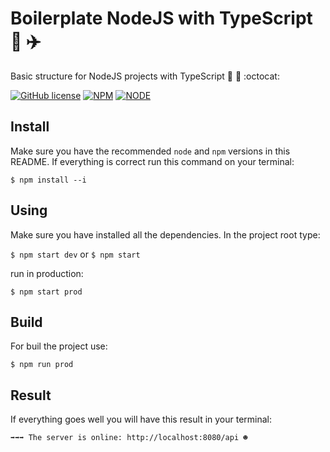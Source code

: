 # Boilerplate NodeJS with TypeScript :rainbow: :airplane:
Basic structure for NodeJS projects with TypeScript :open_file_folder: :paperclip: :octocat: 

[![GitHub license](https://img.shields.io/github/license/mpsdantas/boilerplate-node.svg?style=for-the-badge)](https://github.com/mpsdantas/boilerplate-node/blob/master/LICENSE) [![NPM](https://img.shields.io/badge/npm-v5.6.0-blue.svg?style=for-the-badge)](https://www.npmjs.com/) [![NODE](https://img.shields.io/badge/node-v7.6.0-green.svg?style=for-the-badge?style=popout-square)](https://nodejs.org/en//)


## Install

Make sure you have the recommended `node` and `npm` versions in this README. If everything is correct run this command on your terminal:

`$ npm install --i`


## Using

Make sure you have installed all the dependencies. In the project root type:

`$ npm start dev` or `$ npm start`

run in production:

`$ npm start prod`

## Build

For buil the project use:

`$ npm run prod`


## Result

If everything goes well you will have this result in your terminal:

`➡➡➡ The server is online: http://localhost:8080/api ☻`











